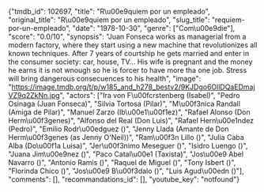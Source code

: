 {"tmdb_id": 102697, "title": "R\u00e9quiem por un empleado", "original_title": "R\u00e9quiem por un empleado", "slug_title": "requiem-por-un-empleado", "date": "1978-10-30", "genre": ["Com\u00e9die"], "score": "0.0/10", "synopsis": "Juan Fonseca works as managerial from a modern factory, where they start using a new machine that revolutionizes all known techniques. After 7 years of courtship he gets married and enter in the consumer society: car, house, TV... His wife is pregnant and the money he earns it is not wnough so he is forcer to have more tha one job. Stress will bring dangerous consecuences to his health", "image": "https://image.tmdb.org/t/p/w185_and_h278_bestv2/9KJDgo6OllDQaEDmajVZ9q2ZkNn.jpg", "actors": ["Ira von F\u00fcrstenberg (Isabel)", "Pedro Osinaga (Juan Fonseca)", "Silvia Tortosa (Pilar)", "M\u00f3nica Randall (Amiga de Pilar)", "Manuel Zarzo (Ib\u00e1\u00f1ez)", "Rafael Alonso (Don Herm\u00f3genes)", "Alfonso del Real (Don Luis)", "Rafael Hern\u00e1ndez (Pedro)", "Emilio Rodr\u00edguez ()", "Jenny Llada (Amante de Don Herm\u00f3genes (as Jenny O'Neil))", "Ram\u00f3n Lillo ()", "Julia Caba Alba (Do\u00f1a Luisa)", "Jer\u00f3nimo Meseguer ()", "Isidro Luengo ()", "Juana Jim\u00e9nez ()", "Paco Catal\u00e1 (Taxista)", "Jos\u00e9 Abel Navarro ()", "Antonio Ramis ()", "Raquel de Miguel ()", "Tony Isbert ()", "Florinda Chico ()", "Jos\u00e9 B\u00f3dalo ()", "Luis Agud\u00edn ()"], "comments": [], "recommandations_id": [], "youtube_key": "notfound"}